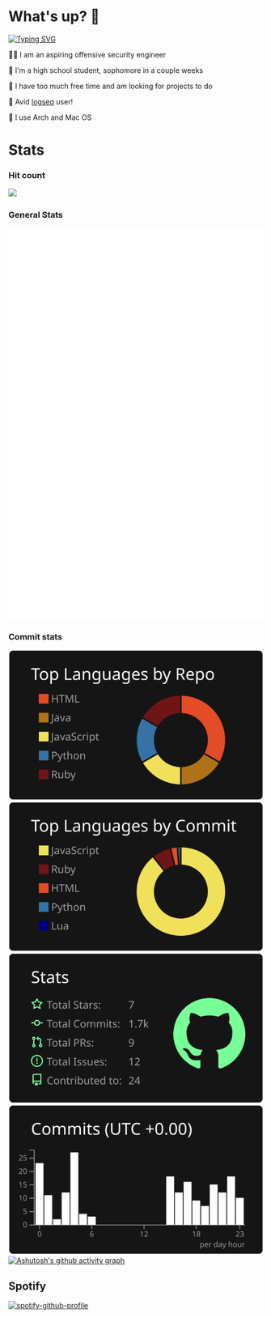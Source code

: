 # What's up? 🤨

[![Typing SVG](https://readme-typing-svg.demolab.com/?lines=Hi,+I'm+jackpurrin!+👋;Aspiring+Offensive+Security+Engineer;Check+out+my+website+at;https://jackpurrin.me/)](https://git.io/typing-svg)

🧑‍💻 I am an aspiring offensive security engineer

🏫 I'm a high school student, sophomore in a couple weeks

📅 I have too much free time and am looking for projects to do  

📝 Avid [logseq](logseq.com) user!

🐧 I use Arch and Mac OS

# Stats

### Hit count

![](https://count.getloli.com/@jackpurrin?name=jackpurrin&theme=rule34&padding=7&offset=0&align=top&scale=1&pixelated=1&darkmode=auto)

### General Stats
<img src="https://raw.githubusercontent.com/jackpurrin/jackpurrin/master/github-metrics.svg">

### Commit stats

[![](https://raw.githubusercontent.com/jackpurrin/jackpurrin/master/profile-summary-card-output/dark/1-repos-per-language.svg)](https://github.com/vn7n24fzkq/github-profile-summary-cards) [![](https://raw.githubusercontent.com/jackpurrin/jackpurrin/master/profile-summary-card-output/dark/2-most-commit-language.svg)](https://github.com/vn7n24fzkq/github-profile-summary-cards)
[![](https://raw.githubusercontent.com/jackpurrin/jackpurrin/master/profile-summary-card-output/dark/3-stats.svg)](https://github.com/vn7n24fzkq/github-profile-summary-cards) [![](https://raw.githubusercontent.com/jackpurrin/jackpurrin/master/profile-summary-card-output/dark/4-productive-time.svg)](https://github.com/vn7n24fzkq/github-profile-summary-cards)
[![Ashutosh's github activity graph](https://github-readme-activity-graph.vercel.app/graph?username=jackpurrin&theme=github-compact)](https://github.com/ashutosh00710/github-readme-activity-graph)

## Spotify

[![spotify-github-profile](https://spotify-github-profile.kittinanx.com/api/view?uid=yhqxs1v6x0ew63x7xhzwsr78d&cover_image=true&theme=default&show_offline=false&background_color=121212&interchange=true&bar_color=53b14f&bar_color_cover=true)](https://spotify-github-profile.kittinanx.com/api/view?uid=yhqxs1v6x0ew63x7xhzwsr78d&redirect=true)
